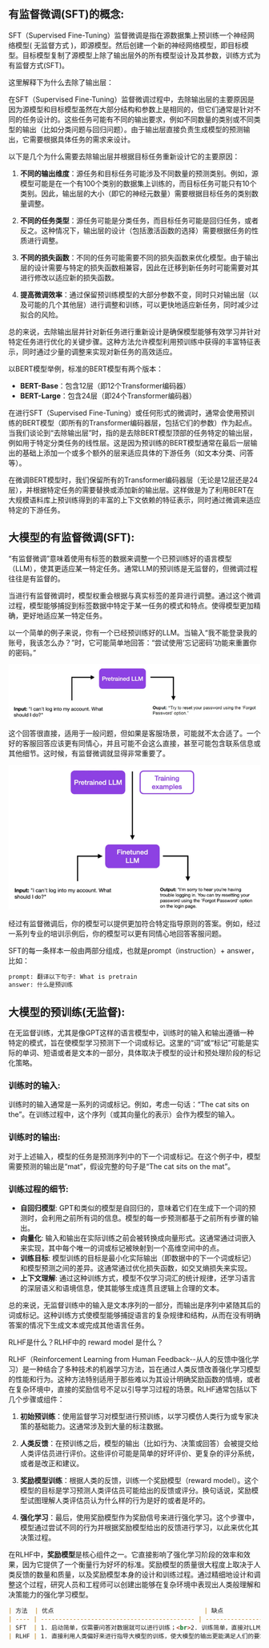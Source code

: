 ## 有监督微调(SFT)的概念:

SFT（Supervised Fine-Tuning）监督微调是指在源数据集上预训练一个神经网络模型( 无监督方式 )，即源模型。然后创建一个新的神经网络模型，即目标模型。目标模型复制了源模型上除了输出层外的所有模型设计及其参数，训练方式为有监督方式(SFT)。<br>

这里解释下为什么去除了输出层：<br>

在SFT（Supervised Fine-Tuning）监督微调过程中，去除输出层的主要原因是因为源模型和目标模型虽然在大部分结构和参数上是相同的，但它们通常是针对不同的任务设计的。这些任务可能有不同的输出要求，例如不同数量的类别或不同类型的输出（比如分类问题与回归问题）。由于输出层直接负责生成模型的预测输出，它需要根据具体任务的需求来设计。<br>

以下是几个为什么需要去除输出层并根据目标任务重新设计它的主要原因：<br>

1. **不同的输出维度**：源任务和目标任务可能涉及不同数量的预测类别。例如，源模型可能是在一个有100个类别的数据集上训练的，而目标任务可能只有10个类别。因此，输出层的大小（即它的神经元数量）需要根据目标任务的类别数量调整。

2. **不同的任务类型**：源任务可能是分类任务，而目标任务可能是回归任务，或者反之。这种情况下，输出层的设计（包括激活函数的选择）需要根据任务的性质进行调整。

3. **不同的损失函数**：不同的任务可能需要不同的损失函数来优化模型。由于输出层的设计需要与特定的损失函数相兼容，因此在迁移到新任务时可能需要对其进行修改以适应新的损失函数。

4. **提高微调效率**：通过保留预训练模型的大部分参数不变，同时只对输出层（以及可能的几个其他层）进行调整和训练，可以更快地适应新任务，同时减少过拟合的风险。

总的来说，去除输出层并针对新任务进行重新设计是确保模型能够有效学习并针对特定任务进行优化的关键步骤。这种方法允许模型利用预训练中获得的丰富特征表示，同时通过少量的调整来实现对新任务的高效适应。<br>

以BERT模型举例，标准的BERT模型有两个版本：<br>

- **BERT-Base**：包含12层（即12个Transformer编码器）
- **BERT-Large**：包含24层（即24个Transformer编码器）

在进行SFT（Supervised Fine-Tuning）或任何形式的微调时，通常会使用预训练的BERT模型（即所有的Transformer编码器层，包括它们的参数）作为起点。当我们谈论到“去除输出层”时，指的是去除BERT模型顶部的任务特定的输出层，例如用于特定分类任务的线性层。这是因为预训练的BERT模型通常在最后一层输出的基础上添加一个或多个额外的层来适应具体的下游任务（如文本分类、问答等）。<br>

在微调BERT模型时，我们保留所有的Transformer编码器层（无论是12层还是24层），并根据特定任务的需要替换或添加新的输出层。这样做是为了利用BERT在大规模语料库上预训练得到的丰富的上下文依赖的特征表示，同时通过微调来适应特定的下游任务。<br>

## 大模型的有监督微调(SFT):

“有监督微调”意味着使用有标签的数据来调整一个已预训练好的语言模型（LLM），使其更适应某一特定任务。通常LLM的预训练是无监督的，但微调过程往往是有监督的。<br>

当进行有监督微调时，模型权重会根据与真实标签的差异进行调整。通过这个微调过程，模型能够捕捉到标签数据中特定于某一任务的模式和特点。使得模型更加精确，更好地适应某一特定任务。<br>

以一个简单的例子来说，你有一个已经预训练好的LLM。当输入“我不能登录我的账号，我该怎么办？”时，它可能简单地回答：“尝试使用‘忘记密码’功能来重置你的密码。”<br>

![](./pictures/pretrained_llm.png)

这个回答很直接，适用于一般问题，但如果是客服场景，可能就不太合适了。一个好的客服回答应该更有同情心，并且可能不会这么直接，甚至可能包含联系信息或其他细节。这时候，有监督微调就显得非常重要了。<br>

![](./pictures/finetuned_llm.png)

经过有监督微调后，你的模型可以提供更加符合特定指导原则的答案。例如，经过一系列专业的培训示例后，你的模型可以更有同情心地回答客服问题。<br>

SFT的每一条样本一般由两部分组成，也就是prompt（instruction）+ answer，比如：<br>

```txt
prompt: 翻译以下句子: What is pretrain
answer: 什么是预训练
```


## 大模型的预训练(无监督):

在无监督训练，尤其是像GPT这样的语言模型中，训练时的输入和输出遵循一种特定的模式，旨在使模型学习预测下一个词或标记。这里的“词”或“标记”可能是实际的单词、短语或者是文本的一部分，具体取决于模型的设计和预处理阶段的标记化策略。<br>

### 训练时的输入:

训练时的输入通常是一系列的词或标记。例如，考虑一句话：“The cat sits on the”。在训练过程中，这个序列（或其向量化的表示）会作为模型的输入。<br>

### 训练时的输出:

对于上述输入，模型的任务是预测序列中的下一个词或标记。在这个例子中，模型需要预测的输出是“mat”，假设完整的句子是“The cat sits on the mat”。<br>

### 训练过程的细节:

- **自回归模型**: GPT和类似的模型是自回归的，意味着它们在生成下一个词的预测时，会利用之前所有词的信息。模型的每一步预测都基于之前所有步骤的输出。
- **向量化**: 输入和输出在实际训练之前会被转换成向量形式。这通常通过词嵌入来实现，其中每个唯一的词或标记被映射到一个高维空间中的点。
- **训练目标**: 模型训练的目标是最小化实际输出（即数据中的下一个词或标记）和模型预测之间的差异。这通常通过优化损失函数，如交叉熵损失来实现。
- **上下文理解**: 通过这种训练方式，模型不仅学习词汇的统计规律，还学习语言的深层语义和语境信息，使其能够生成连贯且逻辑上合理的文本。

总的来说，无监督训练中的输入是文本序列的一部分，而输出是序列中紧随其后的词或标记。这种训练方式使模型能够捕捉语言的复杂规律和结构，从而在没有明确答案的情况下生成文本或完成其他语言任务。<br>



RLHF是什么？RLHF中的 reward model 是什么？

RLHF（Reinforcement Learning from Human Feedback--从人的反馈中强化学习）是一种结合了多种技术的机器学习方法，旨在通过人类反馈改善强化学习模型的性能和行为。这种方法特别适用于那些难以为其设计明确奖励函数的情境，或者在复杂环境中，直接的奖励信号不足以引导学习过程的场景。RLHF通常包括以下几个步骤或组件：

1. **初始预训练**：使用监督学习对模型进行预训练，以学习模仿人类行为或专家决策的基础能力。这通常涉及到大量的标注数据。

2. **人类反馈**：在预训练之后，模型的输出（比如行为、决策或回答）会被提交给人类评估员进行评价。这些评价可能是简单的好坏评价、更复杂的评分系统，或者是改正和建议。

3. **奖励模型训练**：根据人类的反馈，训练一个奖励模型（reward model）。这个模型的目标是学习预测人类评估员可能给出的反馈或评分。换句话说，奖励模型试图理解人类评估员认为什么样的行为是好的或者是坏的。

4. **强化学习**：最后，使用奖励模型作为奖励信号来进行强化学习。这个步骤中，模型通过尝试不同的行为并根据奖励模型给出的反馈进行学习，以此来优化其决策过程。

在RLHF中，**奖励模型**是核心组件之一。它直接影响了强化学习阶段的效率和效果，因为它提供了一个衡量行为好坏的标准。奖励模型的质量很大程度上取决于人类反馈的数量和质量，以及奖励模型本身的设计和训练过程。通过精细地设计和调整这个过程，研究人员和工程师可以创建出能够在复杂环境中表现出人类般理解和决策能力的强化学习模型。


```markdown
| 方法  | 优点                                          | 缺点                                                       |
| ---- | ------------------------------------------- | --------------------------------------------------------- |
| SFT  | 1. 启动简单，仅需要问答对数据就可以进行训练；<br>2. 训练简单，直接对LLM进行调参，大部分情况下，训练几个epoch就可达到预期；<br>3. 显存资源相比于RLHF来说耗费低。 | 1. 模型的效果非常依赖于SFT数据的质量，天花板取决于SFT数据标注的质量；<br>2. 对标注要求高，对一条指令来说，要标注很高质的回答其实是一件非常困难的事情，既耗时又耗力。|
| RLHF | 1. 直接利用人类偏好来进行指导大模型的训练，使大模型的输出更能满足人们的要求；<br>2. 在安全性和事实性上，都能有很大的提升。| 1. 训练消耗大量的显存；<br>2. 训练的过程中很不稳定，想要成功的完成PPO的训练不是那么容易的事情；<br>3. 除了SFT阶段的数据，还得标注Reward model的数据。在对齐人类偏好的过程中，标谁更好比较容易，但是想标谁比谁好多少，又差多少，这不是件容易的事情。|
```